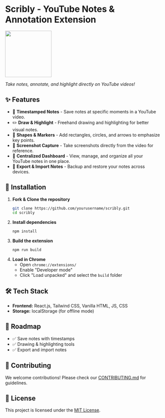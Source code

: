 # Scribly - YouTube Notes & Annotation Extension

<img src="https://github.com/user-attachments/assets/38d68b4a-bf48-4f82-b8a2-5dc59a90330d" width="150" height="150" />  

*Take notes, annotate, and highlight directly on YouTube videos!*

## ✨ Features
- 📌 **Timestamped Notes** - Save notes at specific moments in a YouTube video.
- ✏️ **Draw & Highlight** - Freehand drawing and highlighting for better visual notes.
- 🔲 **Shapes & Markers** - Add rectangles, circles, and arrows to emphasize key points.
- 📸 **Screenshot Capture** - Take screenshots directly from the video for reference.
- 📂 **Centralized Dashboard** - View, manage, and organize all your YouTube notes in one place.
- 🔄 **Export & Import Notes** - Backup and restore your notes across devices.


## 🚀 Installation
1. **Fork & Clone the repository**
   ```bash
   git clone https://github.com/yourusername/scribly.git
   cd scribly
   ```
2. **Install dependencies**
   ```bash
   npm install
   ```
3. **Build the extension**
   ```bash
   npm run build
   ```
4. **Load in Chrome**
   - Open `chrome://extensions/`
   - Enable "Developer mode"
   - Click "Load unpacked" and select the `build` folder

## 🛠 Tech Stack
- **Frontend:** React.js, Tailwind CSS, Vanilla HTML, JS, CSS
- **Storage:** localStorage (for offline mode)

## 🎯 Roadmap
- ✅ Save notes with timestamps
- ✅ Drawing & highlighting tools
- ✅ Export and import notes

## 🤝 Contributing
We welcome contributions! Please check our [CONTRIBUTING.md](CONTRIBUTING.md) for guidelines.

## 📜 License
This project is licensed under the [MIT License](LICENSE).
